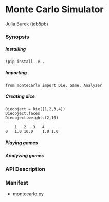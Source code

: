 # Monte Carlo Simulator
Julia Burek (jeb5pb)

### Synopsis
##### Installing
```
!pip install -e .
```

##### Importing
```
from montecarlo import Die, Game, Analyzer
```

##### Creating dice
```
Dieobject = Die([1,2,3,4])
Dieobject.faces
Dieobject.weights(2,10)
```
```
	1	2	3	4
0	1.0	10.0	1.0	1.0
```
##### Playing games


##### Analyzing games


### API Description



### Manifest
- montecarlo.py

